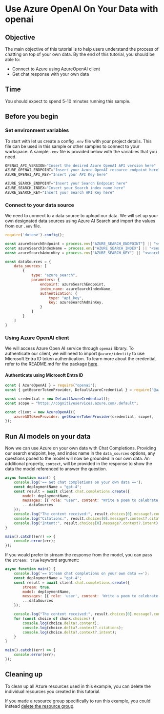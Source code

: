 # Use Azure OpenAI On Your Data with openai

## Objective

The main objective of this tutorial is to help users understand the process of chatting on top of your own data. By the end of this tutorial, you should be able to:

 - Connect to Azure using AzureOpenAI client
 - Get chat response with your own data

## Time

You should expect to spend 5-10 minutes running this sample. 

## Before you begin

### Set environment variables

To start with let us create a config `.env` file with your project details. This file can be used in this sample or other samples to connect to your workspace. A sample `.env` file is provided below with the variables that you need.

```js
OPENAI_API_VERSION="Insert the desired Azure OpenAI API version here"
AZURE_OPENAI_ENDPOINT="Insert your Azure OpenAI resource endpoint here"
AZURE_OPENAI_API_KEY="Insert your API Key here"

AZURE_SEARCH_ENDPOINT="Insert your Search Endpoint here"
AZURE_SEARCH_INDEX="Insert your Search index name here"
AZURE_SEARCH_KEY="Insert your Search API Key here"
```

### Connect to your data source
We need to connect to a data source to upload our data. We will set up your own designated data sources using Azure AI Search and import the values from our `.env` file.

```js
require('dotenv').config();

const azureSearchEndpoint = process.env["AZURE_SEARCH_ENDPOINT"] || "<search endpoint>";
const azureSearchIndexName = process.env["AZURE_SEARCH_INDEX"] || "<search index>";
const azureSearchAdminKey = process.env["AZURE_SEARCH_KEY"] || "<search key>";

const dataSources = {
    data_sources: [
        {
            type: "azure_search",
            parameters: {
                endpoint: azureSearchEndpoint,
                index_name: azureSearchIndexName,
                authentication: {
                    type: "api_key",
                    key: azureSearchAdminKey,
                }
            }
        }
    ]
}
```

### Using Azure OpenAI client
We will access Azure Open AI service through `openai` library. To authenticate our client, we will need to import `@azure/identity` to use Microsoft Entra ID token authentication. To learn more about the credential, refer to the README.md for the package [here]( https://github.com/Azure/azure-sdk-for-js/blob/main/sdk/identity/identity/README.md).

#### Authenticate using Microsoft Entra ID
```js
const { AzureOpenAI } = require("openai");  
const { getBearerTokenProvider, DefaultAzureCredential } = require("@azure/identity");  

const credential = new DefaultAzureCredential();      
const scope = "https://cognitiveservices.azure.com/.default";

const client = new AzureOpenAI({
    azureADTokenProvider: getBearerTokenProvider(credential, scope),
});
```

## Run AI models on your data

Now we can use Azure on your own data with Chat Completions. Providing our search endpoint, key, and index name in the `data_sources` options, any questions posed to the model will now be grounded in our own data. An additional property, `context`, will be provided in the response to show the data the model referenced to answer the question.

```js
async function main() {
    console.log('== Get chat completions on your own data ==');
    const deploymentName = "gpt-4";
    const result = await client.chat.completions.create({
        model: deploymentName, 
        messages: [{ role: "user", content: "Write a poem to celebrate my birthday!" }],
        ...dataSources
    });
    console.log("The content received:", result.choices[0].message?.content);
    console.log("Citations:", result.choices[0].message?.context?.citations);
    console.log("Intent:", result.choices[0].message?.context?.intent);
}

main().catch((err) => {
    console.error(err);
});
```

If you would prefer to stream the response from the model, you can pass the `stream: true` keyword argument:

```js
async function main() {
    console.log('== Stream chat completions on your own data ==');
    const deploymentName = "gpt-4";
    const result = await client.chat.completions.create({
        stream: true,
        model: deploymentName,
        messages: [{ role: 'user', content: 'Write a poem to celebrate my birthday!' }],
        ...dataSources
    });

    console.log("The content received:", result.choices[0].message?.content);
    for (const choice of chunk.choices) {
        console.log(choice.delta?.content);
        console.log(choice.delta?.context?.citations);
        console.log(choice.delta?.context?.intent);
    }
}

main().catch((err) => {
    console.error(err);
});
```

## Cleaning up

To clean up all Azure resources used in this example, you can delete the individual resources you created in this tutorial.

If you made a resource group specifically to run this example, you could instead [delete the resource group](https://learn.microsoft.com/en-us/azure/azure-resource-manager/management/delete-resource-group).

